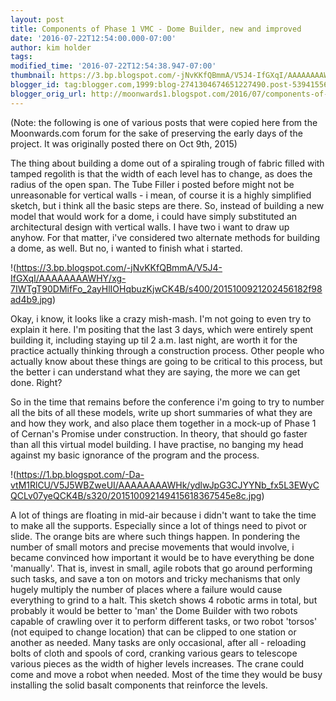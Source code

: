 ```yaml
---
layout: post
title: Components of Phase 1 VMC - Dome Builder, new and improved
date: '2016-07-22T12:54:00.000-07:00'
author: kim holder
tags:
modified_time: '2016-07-22T12:54:38.947-07:00'
thumbnail: https://3.bp.blogspot.com/-jNvKKfQBmmA/V5J4-IfGXqI/AAAAAAAAWHY/xg-7IWTgT90DMifFo_2ayHlIOHqbuzKjwCK4B/s72-c/2015100921202456182f98ad4b9.jpg
blogger_id: tag:blogger.com,1999:blog-2741304674651227490.post-5394155603976935834
blogger_orig_url: http://moonwards1.blogspot.com/2016/07/components-of-phase-1-vmc-dome-builder.html
---
```


\(Note: the following is one of various posts that were copied here from the Moonwards.com forum for the sake of preserving the early days of the project. It was originally posted there on Oct 9th, 2015\)

The thing about building a dome out of a spiraling trough of fabric filled with tamped regolith is that the width of each level has to change, as does the radius of the open span. The Tube Filler i posted before might not be unreasonable for vertical walls - i mean, of course it is a highly simplified sketch, but i think all the basic steps are there. So, instead of building a new model that would work for a dome, i could have simply substituted an architectural design with vertical walls. I have two i want to draw up anyhow. For that matter, i've considered two alternate methods for building a dome, as well. But no, i wanted to finish what i started.

!(https://3.bp.blogspot.com/-jNvKKfQBmmA/V5J4-IfGXqI/AAAAAAAAWHY/xg-7IWTgT90DMifFo_2ayHlIOHqbuzKjwCK4B/s400/2015100921202456182f98ad4b9.jpg)

Okay, i know, it looks like a crazy mish-mash. I'm not going to even try to explain it here. I'm positing that the last 3 days, which were entirely spent building it, including staying up til 2 a.m. last night, are worth it for the practice actually thinking through a construction process. Other people who actually know about these things are going to be critical to this process, but the better i can understand what they are saying, the more we can get done. Right?

So in the time that remains before the conference i'm going to try to number all the bits of all these models, write up short summaries of what they are and how they work, and also place them together in a mock-up of Phase 1 of Cernan's Promise under construction. In theory, that should go faster than all this virtual model building. I have practise, no banging my head against my basic ignorance of the program and the process.

!(https://1.bp.blogspot.com/-Da-vtM1RlCU/V5J5WBZweUI/AAAAAAAAWHk/ydlwJpG3CJYYNb_fx5L3EWyCQCLv07yeQCK4B/s320/201510092149415618367545e8c.jpg)

A lot of things are floating in mid-air because i didn't want to take the time to make all the supports. Especially since a lot of things need to pivot or slide. The orange bits are where such things happen. In pondering the number of small motors and precise movements that would involve, i became convinced how important it would be to have everything be done 'manually'. That is, invest in small, agile robots that go around performing such tasks, and save a ton on motors and tricky mechanisms that only hugely multiply the number of places where a failure would cause everything to grind to a halt. This sketch shows 4 robotic arms in total, but probably it would be better to 'man' the Dome Builder with two robots capable of crawling over it to perform different tasks, or two robot 'torsos' \(not equiped to change location\) that can be clipped to one station or another as needed. Many tasks are only occasional, after all - reloading bolts of cloth and spools of cord, cranking various gears to telescope various pieces as the width of higher levels increases. The crane could come and move a robot when needed. Most of the time they would be busy installing the solid basalt components that reinforce the levels.
